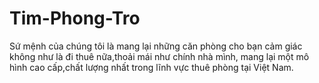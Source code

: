 Tim-Phong-Tro
=============

Sứ mệnh của chúng tôi là mang lại những  căn phòng cho bạn cảm giác  không như là đi thuê nữa,thoải mái như chính nhà mình, mang lại một mô hình cao cấp,chất lượng nhất trong lĩnh vực thuê phòng tại Việt Nam.
